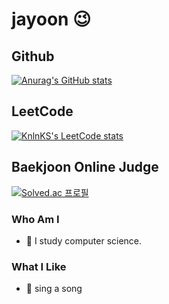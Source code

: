 # jayoon 😉

<!-- 마크다운으로 주석 처리 가능
## 42Seoul
[![jayoon's 42 stats](https://badge42.vercel.app/api/v2/cl905z90f00160gmi8m06hmuh/stats?cursusId=21&coalitionId=86)](https://github.com/JaeSeoKim/badge42)
-->
          
## Github
[![Anurag's GitHub stats](https://github-readme-stats.vercel.app/api?username=brixxt27)](https://github.com/anuraghazra/github-readme-stats)

## LeetCode
[![KnlnKS's LeetCode stats](https://leetcode-stats-six.vercel.app/api?username=jayoon)](https://github.com/madushadhanushka/github-readme)

## Baekjoon Online Judge
[![Solved.ac
프로필](http://mazassumnida.wtf/api/v2/generate_badge?boj=brixxt27)](https://solved.ac/brixxt27)

### Who Am I
- 📕 I study computer science.

<!-- 마크다운으로 주석 처리 가능
### Experience
- 🔥 42 seoul (2021.11.08 ~ now)
 -->

### What I Like
- 🎤 sing a song
